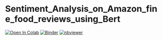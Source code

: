 # Sentiment_Analysis_on_Amazon_fine_food_reviews_using_Bert
[![Open In Colab](https://colab.research.google.com/assets/colab-badge.svg)](https://colab.research.google.com/github/kiran-parte/Sentiment_Analysis_on_Amazon_fine_food_reviews_using_Bert/blob/master/Sentiment_Analysis_with_Bert_using_Tensorflow.ipynb)
[![Binder](https://mybinder.org/badge_logo.svg)](https://hub.gke.mybinder.org/user/kiran-parte-sen-iews_using_bert-lnqkuglw/notebooks/Sentiment_Analysis_with_Bert_using_Tensorflow.ipynb)
[![nbviewer](https://camo.githubusercontent.com/bfeb5472ee3df9b7c63ea3b260dc0c679be90b97/68747470733a2f2f696d672e736869656c64732e696f2f62616467652f72656e6465722d6e627669657765722d6f72616e67652e7376673f636f6c6f72423d66333736323626636f6c6f72413d346434643464)](https://nbviewer.jupyter.org/github/kiran-parte/Sentiment_Analysis_on_Amazon_fine_food_reviews_using_Bert/blob/master/Sentiment_Analysis_with_Bert_using_Tensorflow.ipynb)

